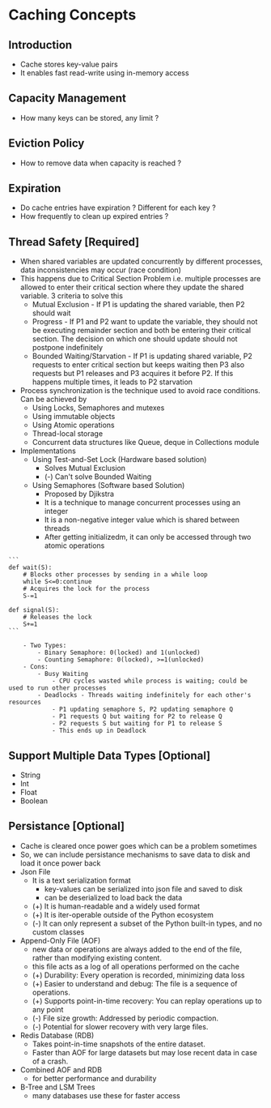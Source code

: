 # Caching Concepts

## Introduction
- Cache stores key-value pairs
- It enables fast read-write using in-memory access

## Capacity Management
- How many keys can be stored, any limit ?

## Eviction Policy
- How to remove data when capacity is reached ?

## Expiration 
- Do cache entries have expiration ? Different for each key ?
- How frequently to clean up expired entries ?

## Thread Safety [Required]
- When shared variables are updated concurrently by different processes, data inconsistencies may occur (race condition)
- This happens due to Critical Section Problem i.e. multiple processes are allowed to enter their critical section where they update the shared variable. 3 criteria to solve this
    - Mutual Exclusion - If P1 is updating the shared variable, then P2 should wait
    - Progress - If P1 and P2 want to update the variable, they should not be executing remainder section and both be entering their critical section. The decision on which one should update should not postpone indefinitely
    - Bounded Waiting/Starvation - If P1 is updating shared variable, P2 requests to enter critical section but keeps waiting then P3 also requests but P1 releases and P3 acquires it before P2. If this happens multiple times, it leads to P2 starvation
- Process synchronization is the technique used to avoid race conditions. Can be achieved by
    - Using Locks, Semaphores and mutexes
    - Using immutable objects
    - Using Atomic operations
    - Thread-local storage
    - Concurrent data structures like Queue, deque in Collections module
- Implementations
    - Using Test-and-Set Lock (Hardware based solution)
        - Solves Mutual Exclusion
        - (-) Can't solve Bounded Waiting
    - Using Semaphores (Software based Solution)
        - Proposed by Djikstra
        - It is a technique to manage concurrent processes using an integer
        - It is a non-negative integer value which is shared between threads
        - After getting initializedm, it can only be accessed through two atomic operations
````
```
def wait(S):
    # Blocks other processes by sending in a while loop
    while S<=0:continue
    # Acquires the lock for the process
    S-=1

def signal(S):
    # Releases the lock
    S+=1
```
````
        - Two Types:
            - Binary Semaphore: 0(locked) and 1(unlocked)
            - Counting Semaphore: 0(locked), >=1(unlocked)
        - Cons: 
            - Busy Waiting
                - CPU cycles wasted while process is waiting; could be used to run other processes
            - Deadlocks - Threads waiting indefinitely for each other's resources
                - P1 updating semaphore S, P2 updating semaphore Q
                - P1 requests Q but waiting for P2 to release Q
                - P2 requests S but waiting for P1 to release S
                - This ends up in Deadlock

## Support Multiple Data Types [Optional]
- String
- Int
- Float
- Boolean

## Persistance [Optional]
- Cache is cleared once power goes which can be a problem sometimes
- So, we can include persistance mechanisms to save data to disk and load it once power back
- Json File 
    - It is a text serialization format
        - key-values can be serialized into json file and saved to disk 
        - can be deserialized to load back the data
    - (+) It is human-readable and a widely used format
    - (+) It is iter-operable outside of the Python ecosystem
    - (-) It can only represent a subset of the Python built-in types, and no custom classes
- Append-Only File (AOF)
    - new data or operations are always added to the end of the file, rather than modifying existing content.
    - this file acts as a log of all operations performed on the cache
    - (+) Durability: Every operation is recorded, minimizing data loss
    - (+) Easier to understand and debug: The file is a sequence of operations.
    - (+) Supports point-in-time recovery: You can replay operations up to any point
    - (-) File size growth: Addressed by periodic compaction.
    - (-) Potential for slower recovery with very large files.
- Redis Database (RDB)
    - Takes point-in-time snapshots of the entire dataset.
    - Faster than AOF for large datasets but may lose recent data in case of a crash.
- Combined AOF and RDB
    - for better performance and durability
- B-Tree and LSM Trees
    - many databases use these for faster access